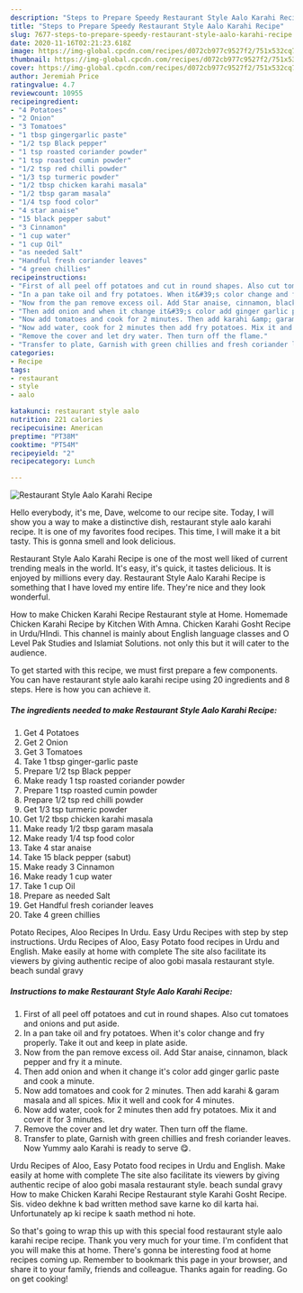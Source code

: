 ```yaml
---
description: "Steps to Prepare Speedy Restaurant Style Aalo Karahi Recipe"
title: "Steps to Prepare Speedy Restaurant Style Aalo Karahi Recipe"
slug: 7677-steps-to-prepare-speedy-restaurant-style-aalo-karahi-recipe
date: 2020-11-16T02:21:23.618Z
image: https://img-global.cpcdn.com/recipes/d072cb977c9527f2/751x532cq70/restaurant-style-aalo-karahi-recipe-recipe-main-photo.jpg
thumbnail: https://img-global.cpcdn.com/recipes/d072cb977c9527f2/751x532cq70/restaurant-style-aalo-karahi-recipe-recipe-main-photo.jpg
cover: https://img-global.cpcdn.com/recipes/d072cb977c9527f2/751x532cq70/restaurant-style-aalo-karahi-recipe-recipe-main-photo.jpg
author: Jeremiah Price
ratingvalue: 4.7
reviewcount: 10955
recipeingredient:
- "4 Potatoes"
- "2 Onion"
- "3 Tomatoes"
- "1 tbsp gingergarlic paste"
- "1/2 tsp Black pepper"
- "1 tsp roasted coriander powder"
- "1 tsp roasted cumin powder"
- "1/2 tsp red chilli powder"
- "1/3 tsp turmeric powder"
- "1/2 tbsp chicken karahi masala"
- "1/2 tbsp garam masala"
- "1/4 tsp food color"
- "4 star anaise"
- "15 black pepper sabut"
- "3 Cinnamon"
- "1 cup water"
- "1 cup Oil"
- "as needed Salt"
- "Handful fresh coriander leaves"
- "4 green chillies"
recipeinstructions:
- "First of all peel off potatoes and cut in round shapes. Also cut tomatoes and onions and put aside."
- "In a pan take oil and fry potatoes. When it&#39;s color change and fry properly. Take it out and keep in plate aside."
- "Now from the pan remove excess oil. Add Star anaise, cinnamon, black pepper and fry it a minute."
- "Then add onion and when it change it&#39;s color add ginger garlic paste and cook a minute."
- "Now add tomatoes and cook for 2 minutes. Then add karahi &amp; garam masala and all spices. Mix it well and cook for 4 minutes."
- "Now add water, cook for 2 minutes then add fry potatoes. Mix it and cover it for 3 minutes."
- "Remove the cover and let dry water. Then turn off the flame."
- "Transfer to plate, Garnish with green chillies and fresh coriander leaves. Now Yummy aalo Karahi is ready to serve 😋."
categories:
- Recipe
tags:
- restaurant
- style
- aalo

katakunci: restaurant style aalo 
nutrition: 221 calories
recipecuisine: American
preptime: "PT38M"
cooktime: "PT54M"
recipeyield: "2"
recipecategory: Lunch

---
```



![Restaurant Style Aalo Karahi Recipe](https://img-global.cpcdn.com/recipes/d072cb977c9527f2/751x532cq70/restaurant-style-aalo-karahi-recipe-recipe-main-photo.jpg)

Hello everybody, it's me, Dave, welcome to our recipe site. Today, I will show you a way to make a distinctive dish, restaurant style aalo karahi recipe. It is one of my favorites food recipes. This time, I will make it a bit tasty. This is gonna smell and look delicious.

Restaurant Style Aalo Karahi Recipe is one of the most well liked of current trending meals in the world. It's easy, it's quick, it tastes delicious. It is enjoyed by millions every day. Restaurant Style Aalo Karahi Recipe is something that I have loved my entire life. They're nice and they look wonderful.

How to make Chicken Karahi Recipe Restaurant style at Home. Homemade Chicken Karahi Recipe by Kitchen With Amna. Chicken Karahi Gosht Recipe in Urdu/HIndi. This channel is mainly about English language classes and O Level Pak Studies and Islamiat Solutions. not only this but it will cater to the audience.


To get started with this recipe, we must first prepare a few components. You can have restaurant style aalo karahi recipe using 20 ingredients and 8 steps. Here is how you can achieve it.

<!--inarticleads1-->

##### The ingredients needed to make Restaurant Style Aalo Karahi Recipe:

1. Get 4 Potatoes
1. Get 2 Onion
1. Get 3 Tomatoes
1. Take 1 tbsp ginger-garlic paste
1. Prepare 1/2 tsp Black pepper
1. Make ready 1 tsp roasted coriander powder
1. Prepare 1 tsp roasted cumin powder
1. Prepare 1/2 tsp red chilli powder
1. Get 1/3 tsp turmeric powder
1. Get 1/2 tbsp chicken karahi masala
1. Make ready 1/2 tbsp garam masala
1. Make ready 1/4 tsp food color
1. Take 4 star anaise
1. Take 15 black pepper (sabut)
1. Make ready 3 Cinnamon
1. Make ready 1 cup water
1. Take 1 cup Oil
1. Prepare as needed Salt
1. Get Handful fresh coriander leaves
1. Take 4 green chillies


Potato Recipes, Aloo Recipes In Urdu. Easy Urdu Recipes with step by step instructions. Urdu Recipes of Aloo, Easy Potato food recipes in Urdu and English. Make easily at home with complete The site also facilitate its viewers by giving authentic recipe of aloo gobi masala restaurant style. beach sundal gravy 

<!--inarticleads2-->

##### Instructions to make Restaurant Style Aalo Karahi Recipe:

1. First of all peel off potatoes and cut in round shapes. Also cut tomatoes and onions and put aside.
1. In a pan take oil and fry potatoes. When it&#39;s color change and fry properly. Take it out and keep in plate aside.
1. Now from the pan remove excess oil. Add Star anaise, cinnamon, black pepper and fry it a minute.
1. Then add onion and when it change it&#39;s color add ginger garlic paste and cook a minute.
1. Now add tomatoes and cook for 2 minutes. Then add karahi &amp; garam masala and all spices. Mix it well and cook for 4 minutes.
1. Now add water, cook for 2 minutes then add fry potatoes. Mix it and cover it for 3 minutes.
1. Remove the cover and let dry water. Then turn off the flame.
1. Transfer to plate, Garnish with green chillies and fresh coriander leaves. Now Yummy aalo Karahi is ready to serve 😋.


Urdu Recipes of Aloo, Easy Potato food recipes in Urdu and English. Make easily at home with complete The site also facilitate its viewers by giving authentic recipe of aloo gobi masala restaurant style. beach sundal gravy How to make Chicken Karahi Recipe Restaurant style Karahi Gosht Recipe. Sis. video dekhne k bad written method save karne ko dil karta hai. Unfortunately ap ki recipe k saath method ni hote. 

So that's going to wrap this up with this special food restaurant style aalo karahi recipe recipe. Thank you very much for your time. I'm confident that you will make this at home. There's gonna be interesting food at home recipes coming up. Remember to bookmark this page in your browser, and share it to your family, friends and colleague. Thanks again for reading. Go on get cooking!
